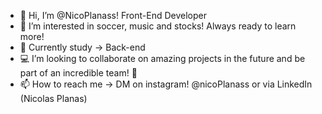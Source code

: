 
- 👋 Hi, I’m @NicoPlanass! Front-End Developer
- 👀 I’m interested in soccer, music and stocks! Always ready to learn more!
- 🌱 Currently study -> Back-end
- 💻 I’m looking to collaborate on amazing projects in the future and be part of an incredible team! 👏
- 📫 How to reach me -> DM on instagram! @nicoPlanass or via LinkedIn (Nicolas Planas)
